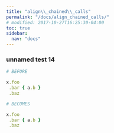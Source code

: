```yaml
---
title: "align\\_chained\\_calls"
permalink: "/docs/align_chained_calls/"
# modified: 2017-10-27T16:25:30-04:00
toc: true
sidebar:
  nav: "docs"
---
```

### unnamed test 14
```ruby
# BEFORE

x.foo
 .bar { a.b }
 .baz

```
```ruby
# BECOMES

x.foo
 .bar { a.b }
 .baz

```
